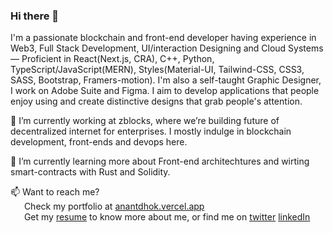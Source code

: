 ### Hi there 👋

I'm a passionate blockchain and front-end developer having experience in Web3, Full Stack Development, UI/interaction Designing and Cloud Systems — Proficient in React(Next.js, CRA), C++, Python, TypeScript/JavaScript(MERN), Styles(Material-UI, Tailwind-CSS, CSS3, SASS, Bootstrap, Framers-motion). I'm also a self-taught Graphic Designer, I work on Adobe Suite and Figma. I aim to develop applications that people enjoy using and create distinctive designs that grab people's attention.

🔭 I’m currently working at zblocks, where we’re building future of decentralized internet for enterprises. I mostly indulge in blockchain development, front-ends and devops here.

🌱 I’m currently learning more about Front-end architechtures and wirting smart-contracts with Rust and Solidity.

📫 Want to reach me?
<br/>&emsp;&nbsp; Check my portfolio at [anantdhok.vercel.app](https://anantdhok.vercel.app/)
<br/>&emsp;&nbsp; Get my [resume](https://madebyanant.vercel.app/media/Anant%20Dhok.pdf) to know more about me, or find me on [twitter](https://twitter.com/anantdhok) [linkedIn](https://www.linkedin.com/in/anantdhok-444701/)

<!--
**anantdhok/anantdhok** is a ✨ _special_ ✨ repository because its `README.md` (this file) appears on your GitHub profile.

Here are some ideas to get you started:

- 👯 I’m looking to collaborate on ...
- 🤔 I’m looking for help with ...
- 💬 Ask me about ...
- 😄 Pronouns: ...
- ⚡ Fun fact: ...
-->
